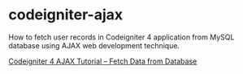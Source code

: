 # codeigniter-ajax
How to fetch user records in Codeigniter 4 application from MySQL database using AJAX web development technique.

[Codeigniter 4 AJAX Tutorial – Fetch Data from Database](https://www.positronx.io/codeigniter-ajax-tutorial-fetch-data-from-database/)


